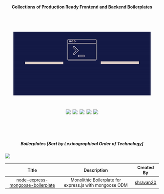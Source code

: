 <h4 align="center">Collections of Production Ready Frontend and Backend Boilerplates</h4>
<h1 align="center">
  <br>
  <a href="https://shravan20.github.io/production-ready-boilerplates/" target="_blank"><img src="assets/logo.gif" alt="logo" ></a>
  <p align="center">
  <image src="https://img.shields.io/badge/Maintained%3F-yes-green.svg"/>
  <image src="https://img.shields.io/website-up-down-green-red/http/monip.org.svg"/>
  <image src="https://img.shields.io/github/forks/shravan20/production-ready-boilerplates.svg"/>
  <image src="https://img.shields.io/github/stars/shravan20/production-ready-boilerplates.svg"/>
  <image src="https://img.shields.io/github/license/shravan20/production-ready-boilerplates.svg"/>
  </p>
</h1>

<br>
<br>

<h5 align="center"> Boilerplates [Sort by Lexicographical Order of Technology] </h5>

<image src="https://img.shields.io/badge/Node.js-43853D?style=for-the-badge&logo=node.js&logoColor=white"/>

| Title  | Description | Created By |
|:-:|:-:|:-:|
| [node-express-mongoose-boilerplate](./node-express-mongoose-boilerplate)  | Monolithic Boilerplate for express.js with mongoose ODM  |  [shravan20](https://github.com/shravan20)  |